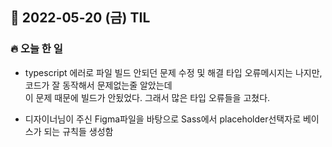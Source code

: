## 📆 2022-05-20 (금) TIL

### 🔥 오늘 한 일 <br>

- typescript 에러로 파일 빌드 안되던 문제 수정 및 해결
 타입 오류메시지는 나지만, 코드가 잘 동작해서 문제없는줄 알았는데  
 이 문제 때문에 빌드가 안됬었다. 그래서 많은 타입 오류들을 고쳤다.
 
- 디자이너님이 주신 Figma파일을 바탕으로
Sass에서 placeholder선택자로 베이스가 되는 규칙들 생성함 

